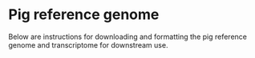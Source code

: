 # Pig reference genome 
Below are instructions for downloading and formatting the pig reference genome and transcriptome for downstream use. 
